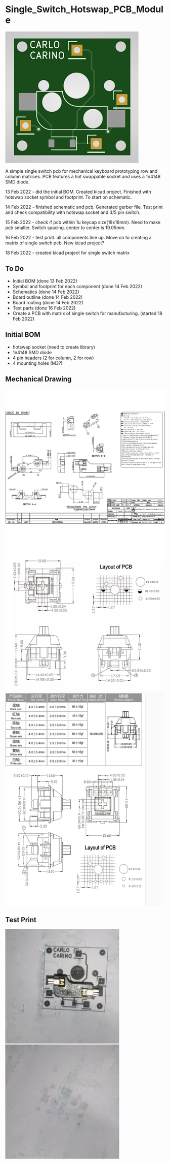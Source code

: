 # Single_Switch_Hotswap_PCB_Module
![hotswap socket mechanical drawing](./images/gerbersample.png "gerber")

A simple single switch pcb for mechanical keyboard prototyping row and column matrices.
PCB features a hot swappable socket and uses a 1n4148 SMD diode.

13 Feb 2022 - did the initial BOM. Created kicad project. Finished with hotswap socket symbol and footprint. To start on schematic.

14 Feb 2022 - finished schematic and pcb. Generated gerber file. Test print and check compatibility with hotswap socket and 3/5 pin switch.

15 Feb 2022 - check if pcb within 1u keycap size(18x18mm). Need to make pcb smaller. Switch spacing. center to center is 19.05mm.

16 Feb 2022 - test print. all components line up. Move on to creating a matrix of single switch pcb. New kicad project?

18 Feb 2022 - created kicad project for single switch matrix

## To Do
- Initial BOM (done 13 Feb 2022)
- Symbol and footprint for each component (done 14 Feb 2022)
- Schematics (done 14 Feb 2022)
- Board outline (done 14 Feb 2022)
- Board routing (done 14 Feb 2022)
- Test parts (done 16 Feb 2022)
- Create a PCB with matrix of single switch for manufacturing. (started 18 Feb 2022)

## Initial BOM
- hotswap socket (need to create library)
- 1n4148 SMD diode
- 4 pin headers (2 for column, 2 for row)
- 4 mounting holes (M3?)


## Mechanical Drawing
![hotswap socket mechanical drawing](./images/hotswap.jpg "hotswap")
![gateron switch 5 pin mechanical drawing](./images/switch5pin.png "switch 5 pin")
![gateron switch 3 pin mechanical drawing](./images/switch.jpg "switch 3 pin")



## Test Print
![hotswap test compatibility](./images/testhotswap.png "test hotswap")
![switch test compatibility](./images/switchpush.png "switch test")